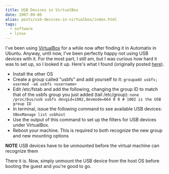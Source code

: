 ```yaml
---
title: USB Devices in VirtualBox
date: 2007-09-06
alias: posts/usb-devices-in-virtualbox/index.html
tags:
  - software
  - linux
---
```


I've been using [VirtualBox](http://www.virtualbox.org/) for a while now after finding it in Automatix in Ubuntu. Anyway, until now, I've been perfectly happy not using USB devices with it. For the most part, I still am, but I was curious how hard it was to set up, so I looked it up. Here's what I found (originally posted [here](http://ubuntuforums.org/showpost.php?p=2202027&postcount=18)).

- Install the other OS
- Create a group called "usbfs" and add yourself to it: `groupadd usbfs; usermod -aG usbfs <username>`
- Edit /etc/fstab and add the following, changing the group ID to match that of the usbfs group you just added (tail /etc/group): `none /proc/bus/usb usbfs devgid=1002,devmode=664 0 0 # 1002 is the USB group ID`
- In terminal, issue the following command to see available USB devices: `VBoxManage list usbhost`
- Use the output of this command to set up the filters for USB devices under VirtualBox.
- Reboot your machine. This is required to both recognize the new group and new mounting options

**NOTE** USB devices have to be unmounted before the virtual machine can recognize them

There it is. Now, simply unmount the USB device from the host OS before booting the guest and you're good to go.
